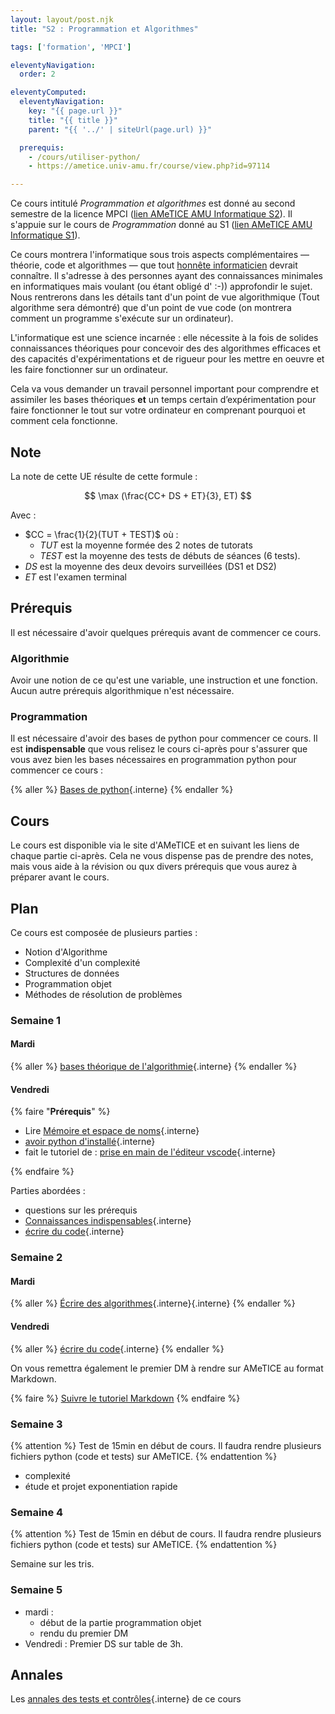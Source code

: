 ```yaml
---
layout: layout/post.njk 
title: "S2 : Programmation et Algorithmes"

tags: ['formation', 'MPCI']

eleventyNavigation:
  order: 2

eleventyComputed:
  eleventyNavigation:
    key: "{{ page.url }}"
    title: "{{ title }}"
    parent: "{{ '../' | siteUrl(page.url) }}"

  prerequis:
    - /cours/utiliser-python/
    - https://ametice.univ-amu.fr/course/view.php?id=97114

---
```


Ce cours intitulé *Programmation et algorithmes* est donné au second semestre de la licence MPCI ([lien AMeTICE AMU Informatique S2](https://ametice.univ-amu.fr/course/view.php?id=119143)). Il s'appuie sur le  cours de *Programmation* donné au S1 ([lien AMeTICE AMU Informatique S1](https://ametice.univ-amu.fr/course/view.php?id=113169)).

Ce cours montrera l'informatique sous trois aspects complémentaires — théorie, code et algorithmes — que tout [honnête informaticien](https://fr.wikipedia.org/wiki/Honn%C3%AAte_homme) devrait connaître. Il s'adresse à des personnes ayant des connaissances minimales en informatiques mais voulant (ou étant obligé d' :-)) approfondir le sujet. Nous rentrerons dans les détails tant d'un point de vue algorithmique (Tout algorithme sera démontré) que d'un point de vue code (on montrera comment un programme s'exécute sur un ordinateur).

L'informatique est une science incarnée : elle nécessite à la fois de solides connaissances théoriques pour concevoir des des algorithmes efficaces et des capacités d'expérimentations et de rigueur pour les mettre en oeuvre et les faire fonctionner sur un ordinateur.

Cela va vous demander un travail personnel important pour comprendre et assimiler les bases théoriques **et** un temps certain d’expérimentation pour faire fonctionner le tout sur votre ordinateur en comprenant pourquoi et comment cela fonctionne.

## Note

La note de cette UE résulte de cette formule :

$$
\max (\frac{CC+ DS + ET}{3}, ET)
$$

Avec :

- $CC = \frac{1}{2}(TUT + TEST)$ où :
  - $TUT$  est la moyenne formée des 2 notes de tutorats
  - $TEST$ est la moyenne des tests de débuts de séances ($6$ tests).
- $DS$ est la moyenne des deux devoirs surveillées (DS1 et DS2)
- $ET$ est l'examen terminal

## Prérequis

Il est nécessaire d'avoir quelques prérequis avant de commencer ce cours.

### Algorithmie

Avoir une notion de ce qu'est une variable, une instruction et une fonction. Aucun autre prérequis algorithmique n'est nécessaire.

### Programmation

Il est nécessaire d'avoir des bases de python pour commencer ce cours. Il est **indispensable** que vous relisez le cours ci-après pour s'assurer que vous avez bien les bases nécessaires en programmation python pour commencer ce cours :

{% aller %}
[Bases de python](/cours/coder-et-développer/bases-python/){.interne}
{% endaller %}

## Cours

Le cours est disponible via le site d'AMeTICE et en suivant les liens de chaque partie ci-après. Cela ne vous dispense pas de prendre des notes, mais vous aide à la révision ou qux divers prérequis que vous aurez à préparer avant le cours.

## Plan

Ce cours est composée de plusieurs parties :

- Notion d'Algorithme
- Complexité d'un complexité
- Structures de données
- Programmation objet
- Méthodes de résolution de problèmes

### Semaine 1

#### Mardi

{% aller %}
[bases théorique de l'algorithmie](/cours/algorithmie/bases-théoriques){.interne}
{% endaller %}

#### Vendredi

{% faire "**Prérequis**" %}

- Lire [Mémoire et espace de noms](/cours/coder-et-développer/mémoire-espace-noms/){.interne}
- [avoir python d'installé](/cours/coder-et-développer/installer-python/#installation-développement){.interne}
- fait le tutoriel de : [prise en main de l'éditeur vscode](/cours/coder-et-développer/éditeur-vscode/prise-en-main/){.interne}

{% endfaire %}

Parties abordées :

- questions sur les prérequis
- [Connaissances indispensables](/cours/coder-et-développer/ordinateur-développement/#connaissances-indispensables){.interne}
- [écrire du code](/cours/coder-et-développer/développement/){.interne}

### Semaine 2

#### Mardi

{% aller %}
[Écrire des algorithmes](/cours/algorithmie/écrire-algorithmes){.interne}{.interne}
{% endaller %}

#### Vendredi

{% aller %}
[écrire du code](/cours/coder-et-développer/développement/){.interne}
{% endaller %}

On vous remettra également le premier DM à rendre sur AMeTICE au format Markdown.

{% faire %}
[Suivre le tutoriel Markdown](/tutoriels/format-markdown/)
{% endfaire %}

### Semaine 3

{% attention %}
Test de 15min en début de cours. Il faudra rendre plusieurs fichiers python (code et tests) sur AMeTICE.
{% endattention %}

- complexité
- étude et projet exponentiation rapide

### Semaine 4

{% attention %}
Test de 15min en début de cours. Il faudra rendre plusieurs fichiers python (code et tests) sur AMeTICE.
{% endattention %}

Semaine sur les tris.

### Semaine 5

- mardi :
  - début de la partie programmation objet
  - rendu du premier DM
- Vendredi : Premier DS sur table de 3h.

## Annales

Les [annales des tests et contrôles](./annales){.interne} de ce cours
